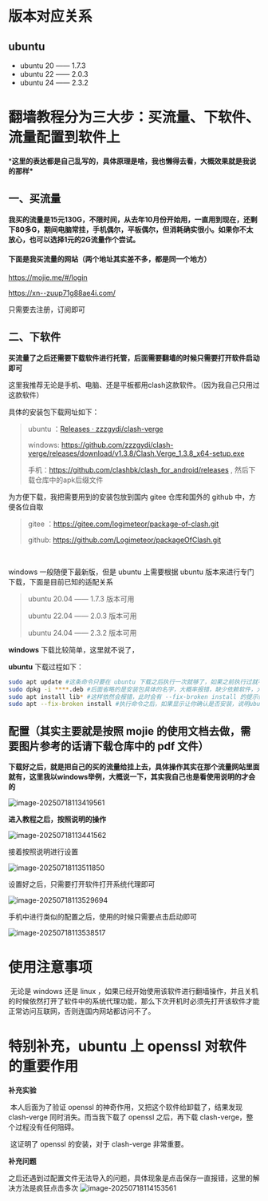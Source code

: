 # 版本对应关系

## ubuntu

- ubuntu 20 —— 1.7.3
- ubuntu 22 —— 2.0.3 
- ubuntu 24 —— 2.3.2

## 



# 翻墙教程分为三大步：买流量、下软件、流量配置到软件上

***这里的表达都是自己乱写的，具体原理是啥，我也懒得去看，大概效果就是我说的那样\***

## 一、买流量

**我买的流量是15元130G，不限时间，从去年10月份开始用，一直用到现在，还剩下80多G，期间电脑常挂，手机偶尔，平板偶尔，但消耗确实很小。如果你不太放心，也可以选择1元的2G流量作个尝试。**

#### 下面是我买流量的网站（两个地址其实差不多，都是同一个地方）

https://mojie.me/#/login

https://xn--zuup71g88ae4i.com/

只需要去注册，订阅即可



## 二、下软件

**买流量了之后还需要下载软件进行托管，后面需要翻墙的时候只需要打开软件启动即可**

这里我推荐无论是手机、电脑、还是平板都用clash这款软件。（因为我自己只用过这款软件）

具体的安装包下载网址如下：

> ubuntu ：[Releases · zzzgydi/clash-verge](https://github.com/zzzgydi/clash-verge/releases)
>
> windows: https://github.com/zzzgydi/clash-verge/releases/download/v1.3.8/Clash.Verge_1.3.8_x64-setup.exe
>
> 手机：https://github.com/clashbk/clash_for_android/releases , 然后下载仓库中的apk后缀文件

为方便下载，我把需要用到的安装包放到国内 gitee 仓库和国外的 github 中，方便各位自取

> gitee ：https://gitee.com/logimeteor/package-of-clash.git
>
> github: https://github.com/Logimeteor/packageOfClash.git

​	

windows 一般随便下最新版，但是 ubuntu 上需要根据 ubuntu 版本来进行专门下载，下面是目前已知的适配关系

> ubuntu 20.04 —— 1.7.3 版本可用
>
> ubuntu  22.04 —— 2.0.3 版本可用
>
> ubuntu 24.04 —— 2.3.2 版本可用





**windows** 下载比较简单，这里就不说了，

**ubuntu** 下载过程如下：

```sh
sudo apt update #这条命令只要在 ubuntu 下载之后执行一次就够了，如果之前执行过就不需要再执行了
sudo dpkg -i ****.deb #后面省略的是安装包具体的名字，大概率报错，缺少依赖软件，大概是 lib** 的一个软件，下面就下载这个软件即可
sudo apt install lib* #这样依然会报错，此时会有 --fix-broken install 的提示信息，下面执行这条命令即可
sudo apt --fix-broken install #执行命令之后，如果显示让你确认是否安装，说明ubuntu可以安装这个版本的 clash，此次安装成功，如果显示让你确认是否卸载，那么说明这个 clash 不适配该版本的 ubuntu，此次安装失败
```



>  



## 配置（其实主要就是按照 mojie 的使用文档去做，需要图片参考的话请下载仓库中的 pdf 文件）

**下载好之后，就是把自己的买的流量给挂上去，具体操作其实在那个流量网站里面就有，这里我以windows举例，大概说一下，其实我自己也是看使用说明的才会的**

![image-20250718113419561](C:\Users\华硕\AppData\Roaming\Typora\typora-user-images\image-20250718113419561.png)

**进入教程之后，按照说明的操作**

![image-20250718113441562](C:\Users\华硕\AppData\Roaming\Typora\typora-user-images\image-20250718113441562.png)

接着按照说明进行设置

![image-20250718113511850](C:\Users\华硕\AppData\Roaming\Typora\typora-user-images\image-20250718113511850.png)



设置好之后，只需要打开软件打开系统代理即可

![image-20250718113529694](C:\Users\华硕\AppData\Roaming\Typora\typora-user-images\image-20250718113529694.png)



手机中进行类似的配置之后，使用的时候只需要点击启动即可

 ![image-20250718113538517](C:\Users\华硕\AppData\Roaming\Typora\typora-user-images\image-20250718113538517.png)



 

 

# 使用注意事项

​	无论是 windows  还是 linux ，如果已经开始使用该软件进行翻墙操作，并且关机的时候依然打开了软件中的系统代理功能，那么下次开机时必须先打开该软件才能正常访问互联网，否则连国内网站都访问不了。

# 特别补充，ubuntu 上 openssl 对软件的重要作用

**补充实验**

​	本人后面为了验证 openssl 的神奇作用，又把这个软件给卸载了，结果发现 clash-verge 同时消失。而当我下载了 openssl 之后，再下载 clash-verge，整个过程没有任何阻碍。

​	这证明了 openssl 的安装，对于 clash-verge 非常重要。

**补充问题**

​	之后还遇到过配置文件无法导入的问题，具体现象是点击保存一直报错，这里的解决方法是疯狂点击多次
![image-20250718114153561](C:\Users\华硕\AppData\Roaming\Typora\typora-user-images\image-20250718114153561.png)

